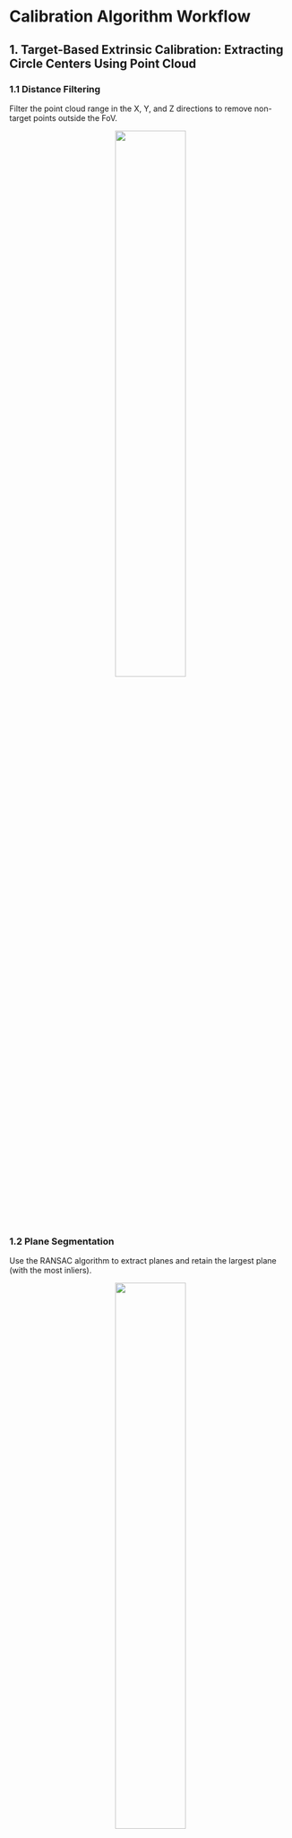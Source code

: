 # Calibration Algorithm Workflow
## 1. Target-Based Extrinsic Calibration: Extracting Circle Centers Using Point Cloud
### 1.1 Distance Filtering
Filter the point cloud range in the X, Y, and Z directions to remove non-target points outside the FoV.

<p align="center">
  <img src="./pics/workflow/filter.png" width="50%">
</p>

### 1.2 Plane Segmentation
Use the RANSAC algorithm to extract planes and retain the largest plane (with the most inliers).

<p align="center">
  <img src="./pics/workflow/plane.png" width="50%">
</p>

### 1.3 Plane Alignment to 2D
Rotate the plane point cloud to align with the z=0 plane, forming a 2D point cloud for subsequent(随后的) boundary point detection and circle fitting.



<p align="center">
  <img src="./pics/workflow/aligned.png" width="50%">
</p>

### 1.4 Boundary Point Detection
Detect boundary points in the 2D point cloud by calculating the polar coordinate angles of neighboring points within a 0.03m radius relative to the center point. Sort the angles in ascending or descending order, compute the differences between adjacent angles, and identify the largest angular gap. If the largest gap exceeds π/4, it is considered a boundary point.

通过计算相对于中心点 0.03m 半径内相邻点的极坐标角，检测 2D 点云中的边界点。按升序或降序对角度进行排序，计算相邻角度之间的差异，并确定最大的角度间隙。如果最大间隙超过 π/4，则将其视为边界点

源码使用`pcl::BoundaryEstimation`计算点云边界

<p align="center">
  <img src="./pics/workflow/edge.png" width="50%">
</p>

### 1.5 Clustering and Circle Fitting
Perform Euclidean clustering on the boundary points and attempt 2D circle fitting for each cluster. Filter qualified circles based on fitting error and restore the circle center coordinates from the z=0 plane to the original coordinate system.

在边界点上执行欧几里得聚类，并尝试对每个聚类进行 2D 圆拟合。根据拟合误差过滤合格的圆，并将圆心坐标从 z=0 平面恢复到原始坐标系

`kdtree + pcl::EuclideanClusterExtraction`

2D圆 `pcl::SACSegmentation` 拟合

<p align="center">
  <img src="./pics/workflow/cluster.png" width="50%">
</p>

### 1.6 Extraction Performance of Mechanical LiDAR
<p align="center">
  <img src="./pics/workflow/ouster_cluster.png" width="50%">
</p>

## 2. Target-Based Extrinsic Calibration: Extracting Circle Centers Using ArUco Marker

<p align="center">
  <img src="./pics/workflow/qr_detect.jpg" width="50%">
</p>